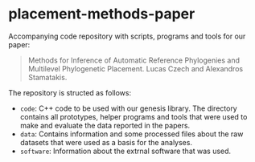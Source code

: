placement-methods-paper
=========================

Accompanying code repository with scripts, programs and tools for our paper:

> Methods for Inference of Automatic Reference Phylogenies and Multilevel Phylogenetic Placement.
> Lucas Czech and Alexandros Stamatakis.

The repository is structed as follows:

 * `code`: C++ code to be used with our genesis library. 
   The directory contains all prototypes, helper programs and tools that were used to
   make and evaluate the data reported in the papers.
 * `data`: Contains information and some processed files about the raw datasets
   that were used as a basis for the analyses.
 * `software`: Information about the extrnal software that was used.

